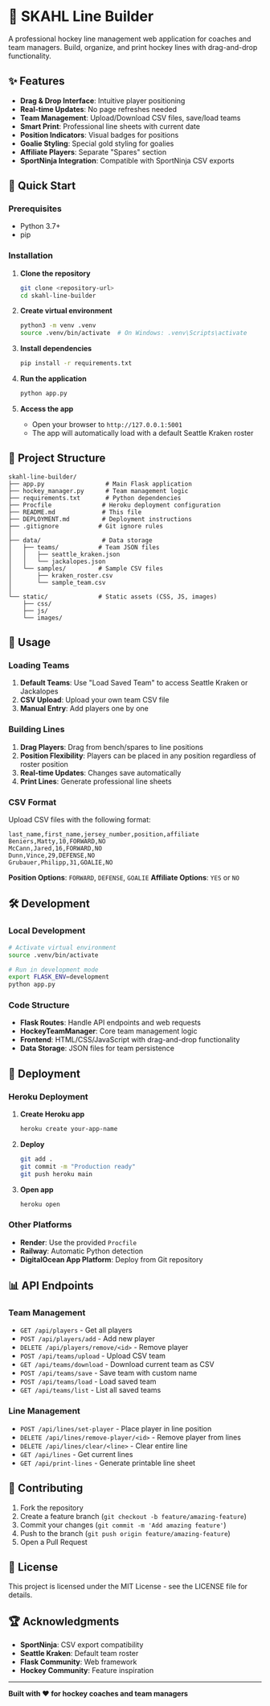 # 🏒 SKAHL Line Builder

A professional hockey line management web application for coaches and team managers. Build, organize, and print hockey lines with drag-and-drop functionality.

## ✨ Features

- **Drag & Drop Interface**: Intuitive player positioning
- **Real-time Updates**: No page refreshes needed
- **Team Management**: Upload/Download CSV files, save/load teams
- **Smart Print**: Professional line sheets with current date
- **Position Indicators**: Visual badges for positions
- **Goalie Styling**: Special gold styling for goalies
- **Affiliate Players**: Separate "Spares" section
- **SportNinja Integration**: Compatible with SportNinja CSV exports

## 🚀 Quick Start

### Prerequisites
- Python 3.7+
- pip

### Installation

1. **Clone the repository**
   ```bash
   git clone <repository-url>
   cd skahl-line-builder
   ```

2. **Create virtual environment**
   ```bash
   python3 -m venv .venv
   source .venv/bin/activate  # On Windows: .venv\Scripts\activate
   ```

3. **Install dependencies**
   ```bash
   pip install -r requirements.txt
   ```

4. **Run the application**
   ```bash
   python app.py
   ```

5. **Access the app**
   - Open your browser to `http://127.0.0.1:5001`
   - The app will automatically load with a default Seattle Kraken roster

## 📁 Project Structure

```
skahl-line-builder/
├── app.py                 # Main Flask application
├── hockey_manager.py      # Team management logic
├── requirements.txt       # Python dependencies
├── Procfile              # Heroku deployment configuration
├── README.md             # This file
├── DEPLOYMENT.md         # Deployment instructions
├── .gitignore           # Git ignore rules
│
├── data/                 # Data storage
│   ├── teams/           # Team JSON files
│   │   ├── seattle_kraken.json
│   │   └── jackalopes.json
│   └── samples/         # Sample CSV files
│       ├── kraken_roster.csv
│       └── sample_team.csv
│
└── static/              # Static assets (CSS, JS, images)
    ├── css/
    ├── js/
    └── images/
```

## 🎯 Usage

### Loading Teams
1. **Default Teams**: Use "Load Saved Team" to access Seattle Kraken or Jackalopes
2. **CSV Upload**: Upload your own team CSV file
3. **Manual Entry**: Add players one by one

### Building Lines
1. **Drag Players**: Drag from bench/spares to line positions
2. **Position Flexibility**: Players can be placed in any position regardless of roster position
3. **Real-time Updates**: Changes save automatically
4. **Print Lines**: Generate professional line sheets

### CSV Format
Upload CSV files with the following format:
```csv
last_name,first_name,jersey_number,position,affiliate
Beniers,Matty,10,FORWARD,NO
McCann,Jared,16,FORWARD,NO
Dunn,Vince,29,DEFENSE,NO
Grubauer,Philipp,31,GOALIE,NO
```

**Position Options**: `FORWARD`, `DEFENSE`, `GOALIE`
**Affiliate Options**: `YES` or `NO`

## 🛠 Development

### Local Development
```bash
# Activate virtual environment
source .venv/bin/activate

# Run in development mode
export FLASK_ENV=development
python app.py
```

### Code Structure
- **Flask Routes**: Handle API endpoints and web requests
- **HockeyTeamManager**: Core team management logic
- **Frontend**: HTML/CSS/JavaScript with drag-and-drop functionality
- **Data Storage**: JSON files for team persistence

## 🚀 Deployment

### Heroku Deployment
1. **Create Heroku app**
   ```bash
   heroku create your-app-name
   ```

2. **Deploy**
   ```bash
   git add .
   git commit -m "Production ready"
   git push heroku main
   ```

3. **Open app**
   ```bash
   heroku open
   ```

### Other Platforms
- **Render**: Use the provided `Procfile`
- **Railway**: Automatic Python detection
- **DigitalOcean App Platform**: Deploy from Git repository

## 📊 API Endpoints

### Team Management
- `GET /api/players` - Get all players
- `POST /api/players/add` - Add new player
- `DELETE /api/players/remove/<id>` - Remove player
- `POST /api/teams/upload` - Upload CSV team
- `GET /api/teams/download` - Download current team as CSV
- `POST /api/teams/save` - Save team with custom name
- `POST /api/teams/load` - Load saved team
- `GET /api/teams/list` - List all saved teams

### Line Management
- `POST /api/lines/set-player` - Place player in line position
- `DELETE /api/lines/remove-player/<id>` - Remove player from lines
- `DELETE /api/lines/clear/<line>` - Clear entire line
- `GET /api/lines` - Get current lines
- `GET /api/print-lines` - Generate printable line sheet

## 🤝 Contributing

1. Fork the repository
2. Create a feature branch (`git checkout -b feature/amazing-feature`)
3. Commit your changes (`git commit -m 'Add amazing feature'`)
4. Push to the branch (`git push origin feature/amazing-feature`)
5. Open a Pull Request

## 📝 License

This project is licensed under the MIT License - see the LICENSE file for details.

## 🏆 Acknowledgments

- **SportNinja**: CSV export compatibility
- **Seattle Kraken**: Default team roster
- **Flask Community**: Web framework
- **Hockey Community**: Feature inspiration

---

**Built with ❤️ for hockey coaches and team managers**